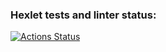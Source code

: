 ### Hexlet tests and linter status:
[![Actions Status](https://github.com/IrinaNosova07/qa-engineer-project-84/actions/workflows/hexlet-check.yml/badge.svg)](https://github.com/IrinaNosova07/qa-engineer-project-84/actions)
